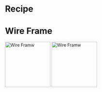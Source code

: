 # Recipe
<h1>Wire Frame</h1>
<img
  src="wireframe/wireframe_one"
  alt="Wire Framw"
  style="height: 150px">
  <img
  src="/wireframe/wireframe_two"
  alt="Wire Framw"
  style="height: 150px">
